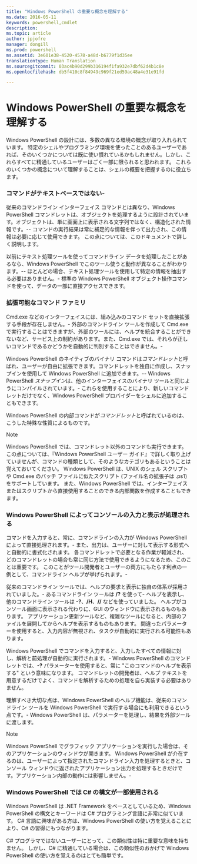 ```yaml
---
title: "Windows PowerShell の重要な概念を理解する"
ms.date: 2016-05-11
keywords: powershell,cmdlet
description: 
ms.topic: article
author: jpjofre
manager: dongill
ms.prod: powershell
ms.assetid: 3e601e38-4520-4578-a48d-b6779f1d35ee
translationtype: Human Translation
ms.sourcegitcommit: 03ac4b90d299b316194f1fa932e7dbf62d4b1c8e
ms.openlocfilehash: db5f410c8f84949c969f21ed59ac48a4e31e91fd

---
```


# Windows PowerShell の重要な概念を理解する
Windows PowerShell の設計には、多数の異なる環境の概念が取り入れられています。 特定のシェルやプログラミング環境を使ったことのあるユーザーであれば、そのいくつかについては既に使い慣れているかもしれません。しかし、これらすべてに精通しているユーザーはごく一部に限られると思われます。 これらのいくつかの概念について理解することは、シェルの概要を把握するのに役立ちます。

### コマンドがテキストベースではない\-
従来のコマンドライン インターフェイス コマンドとは異なり、Windows PowerShell コマンドレットは、オブジェクトを処理するように設計されています。オブジェクトは、単に画面上に表示される文字列ではなく、構造化された情報です。\-\- コマンドの実行結果は常に補足的な情報を伴って出力され、この情報は必要に応じて使用できます。 この点については、このドキュメントで詳しく説明します。

以前にテキスト処理ツールを使ってコマンドライン データを処理したことがあるなら、Windows PowerShell でこのツール使うと動作が異なることがわかります。\-\- ほとんどの場合、テキスト処理ツールを使用して特定の情報を抽出する必要はありません。\- 標準の Windows PowerShell オブジェクト操作コマンドを使って、データの一部に直接アクセスできます。

### 拡張可能なコマンド ファミリ
Cmd.exe などのインターフェイスには、組み込みのコマンド セットを直接拡張する手段が存在しません。\- 外部のコマンドライン ツールを作成して Cmd.exe で実行することはできますが、外部のツールには、ヘルプを統合することができないなど、サービス上の制約があります。また、Cmd.exe では、それらが正しいコマンドであるかどうかを自動的に判別することはできません。\-

Windows PowerShell のネイティブのバイナリ コマンドは*コマンドレット*と呼ばれ、ユーザーが自由に拡張できます。コマンドレットを独自に作成し、スナップインを使用して Windows PowerShell に追加できます。\-\- Windows PowerShell *スナップイン*は、他のインターフェイスのバイナリ ツールと同じようにコンパイルされています。\- これらを使用することにより、新しいコマンドレットだけでなく、Windows PowerShell プロバイダーをシェルに追加することもできます。

Windows PowerShell の内部コマンドが*コマンドレット*と呼ばれているのは、こうした特殊な性質によるものです。

> [!NOTE]
> Windows PowerShell では、コマンドレット以外のコマンドも実行できます。 この点については、『Windows PowerShell ユーザー ガイド』で詳しく取り上げていませんが、コマンドの種類として、そのようなカテゴリもあるということは覚えておいてください。 Windows PowerShell は、UNIX のシェル スクリプトや Cmd.exe のバッチ ファイルに似たスクリプト (ファイル名の拡張子は .ps1) をサポートしています。 また、Windows PowerShell では、インターフェイスまたはスクリプトから直接使用することのできる内部関数を作成することもできます。

### Windows PowerShell によってコンソールの入力と表示が処理される
コマンドを入力すると、常に、コマンドラインの入力が Windows PowerShell によって直接処理されます。\- また、出力は、ユーザーに対して表示する形式へと自動的に書式化されます。 各コマンドレットで必要となる作業が軽減され、どのコマンドレットの場合も常に同じ方法で使用できるようになるため、このことは重要です。 このことがツール開発者とユーザーの両方にもたらす利点の一例として、コマンドライン ヘルプが挙げられます。\-

従来のコマンドライン ツールでは、ヘルプの要求と表示に独自の体系が採用されていました。\- あるコマンドライン ツールは **\/?** を使って\- ヘルプを表示し、他のコマンドライン ツールは **\-?**、**\/H**、**\/\/** などを使っていました。 ヘルプがコンソール画面に表示される代わりに、GUI のウィンドウに表示されるものもあります。 アプリケーション更新ツールなど、複雑なツールになると、内部のファイルを展開してからヘルプを表示するものもあります。 間違ったパラメーターを使用すると、入力内容が無視され、タスクが自動的に実行される可能性もあります。

Windows PowerShell でコマンドを入力すると、入力したすべての情報に対し、解析と前処理が自動的に実行されます。\- Windows PowerShell のコマンドレットでは、**\-?**  パラメーターを使用すると、常に "このコマンドのヘルプを表示する" という意味になります。 コマンドレットの開発者は、ヘルプ テキストを用意するだけでよく、コマンドを解析するための処理を自ら実装する必要はありません。

理解すべき大切な点は、Windows PowerShell のヘルプ機能は、従来のコマンドライン ツールを Windows PowerShell で実行する場合にも利用できるという点です。\- Windows PowerShell は、パラメーターを処理し、結果を外部ツールに渡します。

> [!NOTE]
> Windows PowerShell でグラフィック アプリケーションを実行した場合は、そのアプリケーションのウィンドウが開きます。 Windows PowerShell が介在するのは、ユーザーによって指定されたコマンドライン入力を処理するときと、コンソール ウィンドウに返されたアプリケーション出力を処理するときだけです。アプリケーション内部の動作には影響しません。\-

### Windows PowerShell では C\# の構文が一部使用される
Windows PowerShell は .NET Framework をベースとしているため、Windows PowerShell の構文とキーワードは C\# プログラミング言語に非常に似ています。 C\# 言語に興味がある方は、Windows PowerShell の使い方を覚えることにより、C# の習得にもつながります。

C\# プログラマではないユーザーにとって、この類似性は特に重要な意味を持ちません。 しかし、C\# に精通している場合は、この類似性のおかげで Windows PowerShell の使い方を覚えるのはとても簡単です。




<!--HONumber=Jun16_HO4-->



